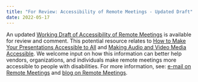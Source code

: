 ```yaml
---
title: "For Review: Accessibility of Remote Meetings - Updated Draft"
date: 2022-05-17
---
```


<p>An updated <a href="https://www.w3.org/TR/remote-meetings/">Working Draft of Accessibility of Remote Meetings</a> is available for review and comment. This potential resource relates to <a href="https://www.w3.org/WAI/teach-advocate/accessible-presentations/">How to Make Your Presentations Accessible to All</a> and <a href="https://www.w3.org/WAI/media/av/">Making Audio and Video Media Accessible</a>. We welcome input on how this information can better help vendors, organizations, and individuals make remote meetings more accessible to people with disabilities. For more information, see: <a href="https://lists.w3.org/Archives/Public/public-wai-announce/2022AprJun/0002.html">e-mail on Remote Meetings</a> and <a href="https://www.w3.org/blog/2021/10/accessibility-of-remote-meetings-call-for-review/">blog on Remote Meetings</a>.</p>
